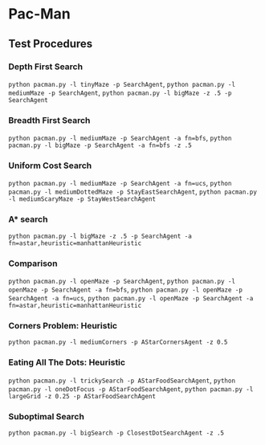 # Pac-Man

## Test Procedures

### Depth First Search 
`python pacman.py -l tinyMaze -p SearchAgent`, `python pacman.py -l mediumMaze -p SearchAgent`, `python pacman.py -l bigMaze -z .5 -p SearchAgent`


### Breadth First Search
`python pacman.py -l mediumMaze -p SearchAgent -a fn=bfs`, `python pacman.py -l bigMaze -p SearchAgent -a fn=bfs -z .5`

### Uniform Cost Search
`python pacman.py -l mediumMaze -p SearchAgent -a fn=ucs`, `python pacman.py -l mediumDottedMaze -p StayEastSearchAgent`, `python pacman.py -l mediumScaryMaze -p StayWestSearchAgent`

### A* search
`python pacman.py -l bigMaze -z .5 -p SearchAgent -a fn=astar,heuristic=manhattanHeuristic`

### Comparison
`python pacman.py -l openMaze -p SearchAgent`, `python pacman.py -l openMaze -p SearchAgent -a fn=bfs`, `python pacman.py -l openMaze -p SearchAgent -a fn=ucs`, `python pacman.py -l openMaze -p SearchAgent -a fn=astar,heuristic=manhattanHeuristic`

### Corners Problem: Heuristic
`python pacman.py -l mediumCorners -p AStarCornersAgent -z 0.5`

### Eating All The Dots: Heuristic
`python pacman.py -l trickySearch -p AStarFoodSearchAgent`, `python pacman.py -l oneDotFocus -p AStarFoodSearchAgent`, `python pacman.py -l largeGrid -z 0.25 -p AStarFoodSearchAgent`

### Suboptimal Search
`python pacman.py -l bigSearch -p ClosestDotSearchAgent -z .5 `

